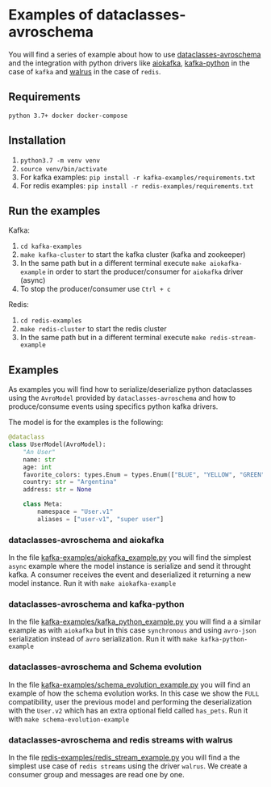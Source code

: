 # Examples of dataclasses-avroschema

You will find a series of example about how to use [dataclasses-avroschema](https://github.com/marcosschroh/dataclasses-avroschema) and the integration with python drivers like [aiokafka](https://github.com/aio-libs/aiokafka), [kafka-python](https://github.com/dpkp/kafka-python) in the case of `kafka` and [walrus](https://github.com/coleifer/walrus) in the case of `redis`.

## Requirements

`python 3.7+ docker docker-compose`

## Installation

1. `python3.7 -m venv venv`
2. `source venv/bin/activate`
3. For kafka examples: `pip install -r kafka-examples/requirements.txt`
4. For redis examples: `pip install -r redis-examples/requirements.txt`

## Run the examples

Kafka:

1. `cd kafka-examples`
2. `make kafka-cluster` to start the kafka cluster (kafka and zookeeper)
3. In the same path but in a different terminal execute `make aiokafka-example` in order to start the producer/consumer for `aiokafka` driver (async)
4. To stop the producer/consumer use `Ctrl + c`

Redis:

1. `cd redis-examples`
2. `make redis-cluster` to start the redis cluster
3. In the same path but in a different terminal execute `make redis-stream-example`

## Examples

As examples you will find how to serialize/deserialize python dataclasses using the `AvroModel` provided by `dataclasses-avroschema` and how to produce/consume events using specifics python kafka drivers.

The model is for the examples is the following:

```python
@dataclass
class UserModel(AvroModel):
    "An User"
    name: str
    age: int
    favorite_colors: types.Enum = types.Enum(["BLUE", "YELLOW", "GREEN"], default="BLUE")
    country: str = "Argentina"
    address: str = None

    class Meta:
        namespace = "User.v1"
        aliases = ["user-v1", "super user"]
```

### dataclasses-avroschema and aiokafka

In the file [kafka-examples/aiokafka_example.py](https://github.com/marcosschroh/dataclasses-avroschema/blob/master/examples/kafka-examples/aiokafka_example.py) you will find the simplest `async` example where the model instance is serialize and send it throught kafka. A consumer receives the event and deserialized it returning a new model instance. Run it with `make aiokafka-example`

### dataclasses-avroschema and kafka-python

In the file [kafka-examples/kafka_python_example.py](https://github.com/marcosschroh/dataclasses-avroschema/blob/master/examples/kafka-examples/kafka_python_example.py) you will find a a similar example as with `aiokafka` but in this case `synchronous` and using `avro-json` serialization instead of `avro` serialization. Run it with `make kafka-python-example`

### dataclasses-avroschema and Schema evolution

In the file [kafka-examples/schema_evolution_example.py](https://github.com/marcosschroh/dataclasses-avroschema/blob/master/examples/kafka-examples/schema_evolution_example.py) you will find an example of how the schema evolution works. In this case we show the `FULL` compatibility, user the previous model and performing the deserialization with the `User.v2` which has an extra optional field called `has_pets`. Run it with `make schema-evolution-example`

### dataclasses-avroschema and redis streams with walrus

In the file [redis-examples/redis_stream_example.py](https://github.com/marcosschroh/dataclasses-avroschema/blob/master/examples/redis-examples/redis_stream_example.py) you will find a the simplest use case of `redis streams` using the driver `walrus`. We create a consumer group and messages are read one by one.
